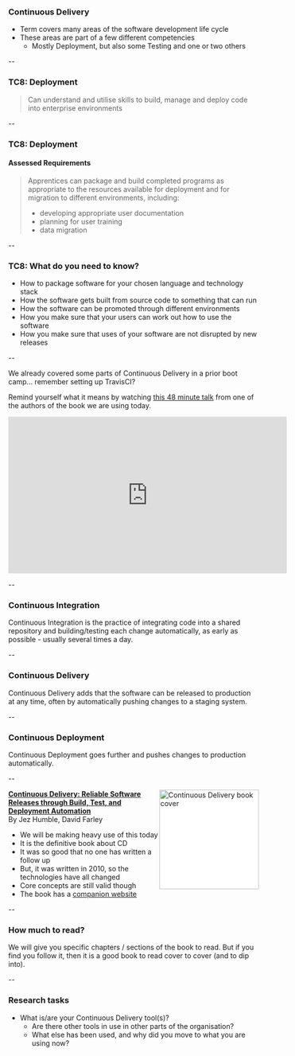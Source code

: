 ### Continuous Delivery

+ Term covers many areas of the software development life cycle
+ These areas are part of a few different competencies
    + Mostly Deployment, but also some Testing and one or two others

--

### TC8: Deployment
 
> Can understand and utilise skills to build, manage and deploy code into enterprise environments

--

### TC8: Deployment
#### Assessed Requirements

> Apprentices can package and build completed programs as appropriate to the resources available for deployment and for migration to different environments, including:
> - developing appropriate user documentation
> - planning for user training
> - data migration

--

### TC8: What do you need to know?

+ How to package software for your chosen language and technology stack
+ How the software gets built from source code to something that can run
+ How the software can be promoted through different environments
+ How you make sure that your users can work out how to use the software
+ How you make sure that uses of your software are not disrupted by new releases

--

We already covered some parts of Continuous Delivery in a prior boot camp… remember setting up TravisCI?

Remind yourself what it means by watching [this 48 minute talk](https://www.youtube.com/watch?v=ZLBhVEo1OG4) from one of the authors of the book we are using today.  

<iframe width="560" height="315" src="https://www.youtube.com/embed/ZLBhVEo1OG4" frameborder="0" allow="accelerometer; autoplay; encrypted-media; gyroscope; picture-in-picture" allowfullscreen></iframe>

--

### Continuous Integration

Continuous Integration is the practice of integrating code into a shared repository and building/testing each change automatically, as early as possible - usually several times a day.

--

### Continuous Delivery

Continuous Delivery adds that the software can be released to production at any time, often by automatically pushing changes to a staging system.

--

### Continuous Deployment

Continuous Deployment goes further and pushes changes to production automatically.

--

<img src="https://www.informit.com/ShowCover.aspx?isbn=0321770420" style="float: right; height: 200px;background:white" alt="Continuous Delivery book cover"> [**Continuous Delivery: Reliable Software Releases through Build, Test, and Deployment Automation**](https://www.informit.com/store/continuous-delivery-reliable-software-releases-through-9780321770424?ranMID=24808)  
By Jez Humble, David Farley

+ We will be making heavy use of this today
+ It is the definitive book about CD
+ It was so good that no one has written a follow up
+ But, it was written in 2010, so the technologies have all changed
+ Core concepts are still valid though
+ The book has a [companion website](https://continuousdelivery.com/)

--

### How much to read?

We will give you specific chapters / sections of the book to read. But if you find you follow it, then it is a good book to read cover to cover (and to dip into).

--

### Research tasks

* What is/are your Continuous Delivery tool(s)?
    * Are there other tools in use in other parts of the organisation?
    * What else has been used, and why did you move to what you are using now?